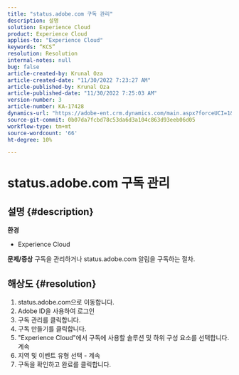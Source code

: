```yaml
---
title: "status.adobe.com 구독 관리"
description: 설명
solution: Experience Cloud
product: Experience Cloud
applies-to: "Experience Cloud"
keywords: “KCS”
resolution: Resolution
internal-notes: null
bug: false
article-created-by: Krunal Oza
article-created-date: "11/30/2022 7:23:27 AM"
article-published-by: Krunal Oza
article-published-date: "11/30/2022 7:25:03 AM"
version-number: 3
article-number: KA-17428
dynamics-url: "https://adobe-ent.crm.dynamics.com/main.aspx?forceUCI=1&pagetype=entityrecord&etn=knowledgearticle&id=e101b6e0-7f70-ed11-9561-6045bd006a22"
source-git-commit: 0b07da7fcbd78c53da6d3a104c863d93eeb06d05
workflow-type: tm+mt
source-wordcount: '66'
ht-degree: 10%

---
```


# status.adobe.com 구독 관리

## 설명 {#description}

<b>환경</b>
- Experience Cloud



<b>문제/증상</b>
구독을 관리하거나 status.adobe.com 알림을 구독하는 절차.


## 해상도 {#resolution}


1. status.adobe.com으로 이동합니다.
2. Adobe ID을 사용하여 로그인
3. 구독 관리를 클릭합니다.
4. 구독 만들기를 클릭합니다.
5. &quot;Experience Cloud&quot;에서 구독에 사용할 솔루션 및 하위 구성 요소를 선택합니다. 계속
6. 지역 및 이벤트 유형 선택 - 계속
7. 구독을 확인하고 완료를 클릭합니다.

